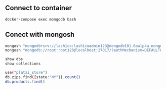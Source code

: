 ## Connect to container

```sh
docker-compose exec mongodb bash
```

## Conect with mongosh

```sh
mongosh "mongodb+srv://lash1co:lash1coadmin123@mongodb101.6owlp4a.mongodb.net/test"
mongosh "mongodb://root:root123@localhost:27017/?authMechanism=DEFAULT&tls=false"
```

```sh
show dbs
show collections
```

```sh
use("platzi_store")
db.zips.find({state:"NY"}).count()
db.products.find()
```